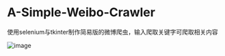 # A-Simple-Weibo-Crawler
使用selenium与tkinter制作简易版的微博爬虫，输入爬取关键字可爬取相关内容

![image](https://github.com/Summer142857/A-Simple-Weibo-Crawler/blob/master/ui.JPG)
